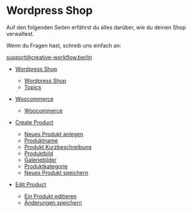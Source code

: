 # Wordpress Shop

Auf den folgenden Seiten erfährst du alles darüber, wie du deinen Shop verwaltest.

Wenn du Fragen hast, schreib uns einfach an:

[support@creative-workflow.berlin](mailto:support@creative-workflow.berlin)

  - [Wordpress Shop](./00_index) 
     - [Wordpress Shop](./00_index/00_teaser.md) 
     - [Topics](./00_index/01_topics.md) 

  - [Woocommerce](./01_woocommerce) 
     - [Woocommerce](./01_woocommerce/01_basic.md) 

  - [Create Product](./02_create_product) 
     - [Neues Produkt anlegen](./02_create_product/01_create.md) 
     - [Produktname](./02_create_product/02_title.md) 
     - [Produkt Kurzbeschreibung](./02_create_product/03_short_description.md) 
     - [Produktbild](./02_create_product/04_product_image.md) 
     - [Galeriebilder](./02_create_product/05_gallery_image.md) 
     - [Produktkategorie](./02_create_product/06_category.md) 
     - [Neues Produkt speichern](./02_create_product/07_save.md) 

  - [Edit Product](./03_edit_product) 
     - [Ein Produkt editieren](./03_edit_product/01_edit.md) 
     - [Änderungen speichern](./03_edit_product/02_save.md) 

